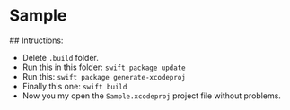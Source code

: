 # Sample

## Intructions:

* Delete `.build` folder.
* Run this in this folder: `swift package update`
* Run this: `swift package generate-xcodeproj`
* Finally this one: `swift build`
* Now you my open the `Sample.xcodeproj` project file without problems.
